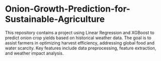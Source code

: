 # Onion-Growth-Prediction-for-Sustainable-Agriculture
This repository contains a project using Linear Regression and XGBoost to predict onion crop yields based on historical weather data. The goal is to assist farmers in optimizing harvest efficiency, addressing global food and water scarcity. Key features include data preprocessing, feature extraction, and weather impact analysis.
